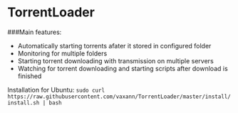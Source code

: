 TorrentLoader
=============
###Main features:
* Automatically starting torrents afater it stored in configured folder
* Monitoring for multiple folders
* Starting torrent downloading with transmission on multiple servers
* Watching for torrent downloading and starting scripts after download is finished


Installation for Ubuntu:
`sudo curl https://raw.githubusercontent.com/vaxann/TorrentLoader/master/install/install.sh | bash`

